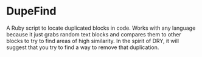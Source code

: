 # DupeFind

A Ruby script to locate duplicated blocks in code. Works with any language because it just grabs random text blocks and compares them to other blocks to try to find areas of high similarity. In the spirit of DRY, it will suggest that you try to find a way to remove that duplication.
